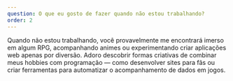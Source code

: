 ```yaml
---
question: O que eu gosto de fazer quando não estou trabalhando?
order: 2
---
```


Quando não estou trabalhando, você provavelmente me encontrará imerso em algum RPG, acompanhando animes ou experimentando criar aplicações web apenas por diversão. Adoro descobrir formas criativas de combinar meus hobbies com programação — como desenvolver sites para fãs ou criar ferramentas para automatizar o acompanhamento de dados em jogos.
